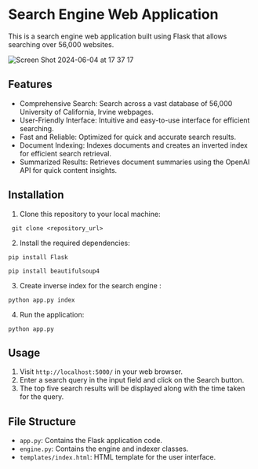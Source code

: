 # Search Engine Web Application

This is a search engine web application built using Flask that allows searching over 56,000 websites.

![Screen Shot 2024-06-04 at 17 37 17](https://github.com/Moe131/Search_engine_web_app/assets/65834335/149dae72-ce48-45da-9a30-044a88af5abd)


## Features
- Comprehensive Search: Search across a vast database of 56,000 University of California, Irvine webpages.
- User-Friendly Interface: Intuitive and easy-to-use interface for efficient searching.
- Fast and Reliable: Optimized for quick and accurate search results.
- Document Indexing: Indexes documents and creates an inverted index for efficient search retrieval.
- Summarized Results: Retrieves document summaries using the OpenAI API for quick content insights.
  
## Installation

1. Clone this repository to your local machine:
```
 git clone <repository_url>
```

2. Install the required dependencies:
```
pip install Flask

pip install beautifulsoup4
```
3. Create inverse index for the search engine : 
```
python app.py index
```

4. Run the application:
```
python app.py
```

## Usage

1. Visit `http://localhost:5000/` in your web browser.
2. Enter a search query in the input field and click on the Search button.
3. The top five search results will be displayed along with the time taken for the query.

## File Structure

- `app.py`: Contains the Flask application code.
- `engine.py`: Contains the engine and indexer classes.
- `templates/index.html`: HTML template for the user interface.
